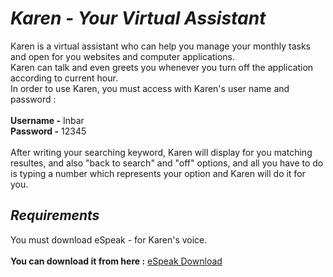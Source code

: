***<h1>Karen - Your Virtual Assistant</h1>***  

Karen is a virtual assistant who can help you manage your monthly tasks and open for you websites and computer applications.<br>
Karen can talk and even greets you whenever you turn off the application according to current hour.<br>
In order to use Karen, you must access with Karen's user name and password :<br>
<br>
**Username -** Inbar<br>
**Password -** 12345<br>
<br>
After writing your searching keyword, Karen will display for you matching resultes, and also "back to search" and "off" options, and all you have to do is typing a number which represents your option and Karen will do it for you.
***<h2>Requirements</h2>*** 
You must download eSpeak - for Karen's voice.
<br><br>**You can download it from here :**
<a href="https://espeak.sourceforge.net/download.html">eSpeak Download</a>




